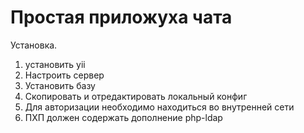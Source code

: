 Простая приложуха чата
============================

Установка. 

1. установить yii
2. Настроить сервер
3. Установить базу
4. Скопировать и отредактировать локальный конфиг
5. Для авторизации необходимо находиться во внутренней сети
6. ПХП должен содержать дополнение php-ldap

